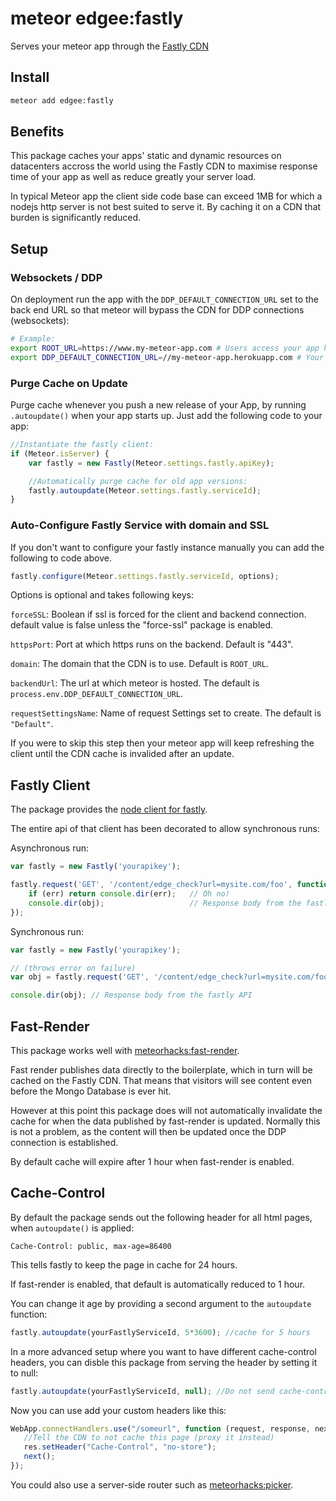 meteor edgee:fastly
===================

Serves your meteor app through the [Fastly CDN](http://fastly.com)

## Install

```bash
meteor add edgee:fastly
```

## Benefits

This package caches your apps' static and dynamic resources on datacenters
accross the world using the Fastly CDN to maximise response time of your app
as well as reduce greatly your server load.

In typical Meteor app the client side code base can exceed 1MB for which a
nodejs http server is not best suited to serve it. By caching it on a CDN that
burden is significantly reduced.

## Setup

### Websockets / DDP
On deployment run the app with the `DDP_DEFAULT_CONNECTION_URL` set to the back
end URL so that meteor will bypass the CDN for DDP connections (websockets):

```bash
# Example:
export ROOT_URL=https://www.my-meteor-app.com # Users access your app here
export DDP_DEFAULT_CONNECTION_URL=//my-meteor-app.herokuapp.com # Your app lives here
```

### Purge Cache on Update

Purge cache whenever you push a new release of your App, by running
`.autoupdate()` when your app starts up. Just add the following code to your
app:

```JavaScript
//Instantiate the fastly client:
if (Meteor.isServer) {
    var fastly = new Fastly(Meteor.settings.fastly.apiKey);

    //Automatically purge cache for old app versions:
    fastly.autoupdate(Meteor.settings.fastly.serviceId);
}
```

### Auto-Configure Fastly Service with domain and SSL

If you don't want to configure your fastly instance manually you can add the
following to code above.

```JavaScript
fastly.configure(Meteor.settings.fastly.serviceId, options);
```

Options is optional and takes following keys:

`forceSSL`: Boolean if ssl is forced for the client and backend connection.
default value is false unless the "force-ssl" package is enabled.

`httpsPort`: Port at which https runs on the backend. Default is "443".

`domain`: The domain that the CDN is to use. Default is `ROOT_URL`.

`backendUrl`: The url at which meteor is hosted. The default is
`process.env.DDP_DEFAULT_CONNECTION_URL`.

`requestSettingsName`: Name of request Settings set to create.
The default is `"Default"`.

If you were to skip this step then your meteor app will keep refreshing the
client until the CDN cache is invalided after an update.

## Fastly Client

The package provides the [node client for fastly](https://github.com/thisandagain/fastly).

The entire api of that client has been decorated to allow synchronous runs:

Asynchronous run:

```JavaScript
var fastly = new Fastly('yourapikey');

fastly.request('GET', '/content/edge_check?url=mysite.com/foo', function (err, obj) {
    if (err) return console.dir(err);   // Oh no!
    console.dir(obj);                   // Response body from the fastly API
});
```

Synchronous run:

```JavaScript
var fastly = new Fastly('yourapikey');

// (throws error on failure)
var obj = fastly.request('GET', '/content/edge_check?url=mysite.com/foo');

console.dir(obj); // Response body from the fastly API
```

## Fast-Render

This package works well with
[meteorhacks:fast-render](https://atmospherejs.com/meteorhacks/fast-render).

Fast render publishes data directly to the boilerplate, which in turn will be
cached on the Fastly CDN. That means that visitors will see content even before
the Mongo Database is ever hit.

However at this point this package does will not automatically invalidate the
cache for when the data published by fast-render is updated. Normally this is
not a problem, as the content will then be updated once the DDP connection is
established.

By default cache will expire after 1 hour when fast-render is enabled.

## Cache-Control

By default the package sends out the following header for all html pages, when
`autoupdate()` is applied:

```
Cache-Control: public, max-age=86400
```

This tells fastly to keep the page in cache for 24 hours.

If fast-render is enabled, that default is automatically reduced to 1 hour.

You can change it age by providing a second argument to the `autoupdate`
function:

```JavaScript
fastly.autoupdate(yourFastlyServiceId, 5*3600); //cache for 5 hours
```

In a more advanced setup where you want to have different cache-control headers,
you can disble this package from serving the header by setting it to null:

```JavaScript
fastly.autoupdate(yourFastlyServiceId, null); //Do not send cache-control headers
```

Now you can use add your custom headers like this:

```JavaScript
WebApp.connectHandlers.use("/someurl", function (request, response, next) {
   //Tell the CDN to not cache this page (proxy it instead)
   res.setHeader("Cache-Control", "no-store");
   next();
});
```

You could also use a server-side router such as
[meteorhacks:picker](https://atmospherejs.com/meteorhacks/picker).
